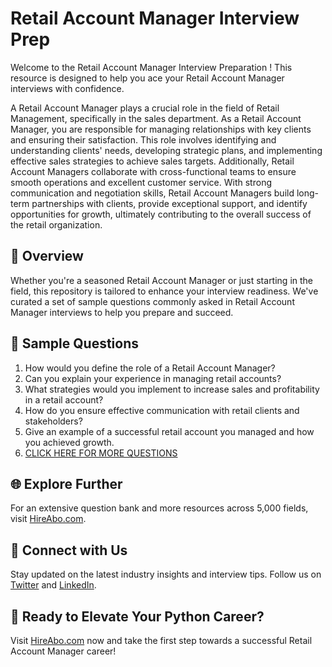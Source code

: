 # Retail Account Manager Interview Prep

Welcome to the Retail Account Manager Interview Preparation ! This resource is designed to help you ace your Retail Account Manager interviews with confidence.

A Retail Account Manager plays a crucial role in the field of Retail Management, specifically in the sales department. As a Retail Account Manager, you are responsible for managing relationships with key clients and ensuring their satisfaction. This role involves identifying and understanding clients' needs, developing strategic plans, and implementing effective sales strategies to achieve sales targets. Additionally, Retail Account Managers collaborate with cross-functional teams to ensure smooth operations and excellent customer service. With strong communication and negotiation skills, Retail Account Managers build long-term partnerships with clients, provide exceptional support, and identify opportunities for growth, ultimately contributing to the overall success of the retail organization.

## 🚀 Overview

Whether you're a seasoned Retail Account Manager or just starting in the field, this repository is tailored to enhance your interview readiness. We've curated a set of sample questions commonly asked in Retail Account Manager interviews to help you prepare and succeed.

## 📝 Sample Questions

1. How would you define the role of a Retail Account Manager?
2. Can you explain your experience in managing retail accounts?
3. What strategies would you implement to increase sales and profitability in a retail account?
4. How do you ensure effective communication with retail clients and stakeholders?
5. Give an example of a successful retail account you managed and how you achieved growth.
6. [CLICK HERE FOR MORE QUESTIONS](https://hireabo.com/job/22_0_22/Retail%20Account%20Manager)

## 🌐 Explore Further

For an extensive question bank and more resources across 5,000 fields, visit [HireAbo.com](https://www.hireabo.com).

## 📱 Connect with Us

Stay updated on the latest industry insights and interview tips. Follow us on [Twitter](https://twitter.com/hireabo) and [LinkedIn](https://www.linkedin.com/in/hire-abo-3609972a8/).

## 🚀 Ready to Elevate Your Python Career?

Visit [HireAbo.com](https://www.hireabo.com) now and take the first step towards a successful Retail Account Manager career!